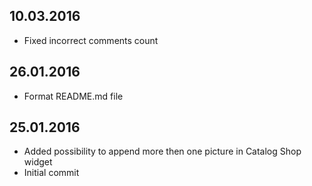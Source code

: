 ## 10.03.2016
- Fixed incorrect comments count

## 26.01.2016
- Format README.md file

## 25.01.2016
- Added possibility to append more then one picture in Catalog Shop widget 
- Initial commit
